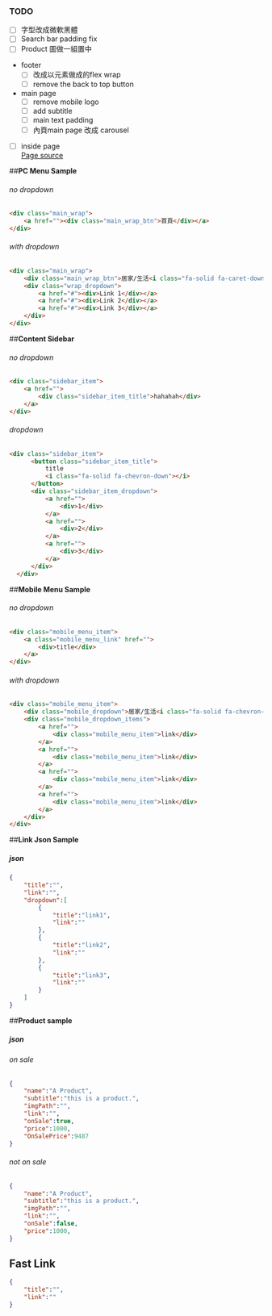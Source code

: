 ### TODO
- [ ] 字型改成微軟黑體
- [ ] Search bar padding fix
- [ ] Product 圖做一組置中

- footer 
  - [ ] 改成以元素做成的flex wrap
  - [ ] remove the back to top button  

- main page
  - [ ] remove mobile logo
  - [ ] add subtitle 
  - [ ] main text padding
  - [ ] 內頁main page 改成 carousel

- [ ] inside page   
[Page source](http://ae1.okweb.asia/a0001/buy/main_pay.php)


##**PC Menu Sample**
###### no dropdown
``` html
<div class="main_wrap">
    <a href=""><div class="main_wrap_btn">首頁</div></a>
</div>
```

###### with dropdown
``` html
<div class="main_wrap">
    <div class="main_wrap_btn">居家/生活<i class="fa-solid fa-caret-down"></i></div>
    <div class="wrap_dropdown">
        <a href="#"><div>Link 1</div></a>
        <a href="#"><div>Link 2</div></a>
        <a href="#"><div>Link 3</div></a>
    </div>
</div>
```

##**Content Sidebar**
###### no dropdown
```html
<div class="sidebar_item">
    <a href="">
        <div class="sidebar_item_title">hahahah</div>
    </a>
</div>
```

###### dropdown
```html
<div class="sidebar_item">
      <button class="sidebar_item_title">
          title
          <i class="fa-solid fa-chevron-down"></i>
      </button>
      <div class="sidebar_item_dropdown">
          <a href="">
              <div>1</div>
          </a>
          <a href="">
              <div>2</div>
          </a>
          <a href="">
              <div>3</div>
          </a>
      </div>
  </div>
```

##**Mobile Menu Sample**
###### no dropdown
``` html
<div class="mobile_menu_item">
    <a class="mobile_menu_link" href="">
        <div>title</div>
    </a>
</div>
```
###### with dropdown
``` html
<div class="mobile_menu_item">
    <div class="mobile_dropdown">居家/生活<i class="fa-solid fa-chevron-down"></i></div>
    <div class="mobile_dropdown_items">
        <a href="">
            <div class="mobile_menu_item">link</div>
        </a>
        <a href="">
            <div class="mobile_menu_item">link</div>
        </a>
        <a href="">
            <div class="mobile_menu_item">link</div>
        </a>
        <a href="">
            <div class="mobile_menu_item">link</div>
        </a>
    </div>
</div>
```

##**Link Json Sample**
##### json
``` json
{
    "title":"",
    "link":"",
    "dropdown":[
        {
            "title":"link1",
            "link":""
        },
        {
            "title":"link2",
            "link":""
        },
        {
            "title":"link3",
            "link":""
        }
    ]
}
```

##**Product sample**
##### json
###### on sale
``` json
{
    "name":"A Product",
    "subtitle":"this is a product.",
    "imgPath":"",
    "link":"",
    "onSale":true,
    "price":1000,
    "OnSalePrice":9487
}
```
###### not on sale
``` json
{
    "name":"A Product",
    "subtitle":"this is a product.",
    "imgPath":"",
    "link":"",
    "onSale":false,
    "price":1000,
}
```

## **Fast Link**
``` json
{
    "title":"",
    "link":""
}
```